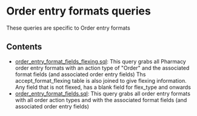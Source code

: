 # Order entry formats queries
These queries are specific to Order entry formats
## Contents
* [order_entry_format_fields_flexing.sql](./order_entry_format_fields_flexing.sql): This query grabs all Pharmacy order entry formats with an action type of "Order" and the associated format fields (and associated order entry fields)  Ths accept_format_flexing table is also joined to give flexing information. Any field that is not flexed, has a blank field for flex_type and onwards 
* [order_entry_format_fields.sql](./order_entry_format_fields.sql): This query grabs all order entry formats with all order action types and with the associated format fields (and associated order entry fields) 
